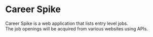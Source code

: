 # Career Spike

Career Spike is a web application that lists entry level jobs.  
The job openings will be acquired from various websites using APIs.
